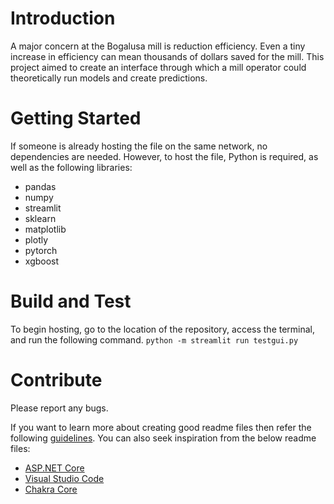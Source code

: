 # Introduction 
A major concern at the Bogalusa mill is reduction efficiency. Even a tiny increase in efficiency can
mean thousands of dollars saved for the mill. This project aimed to create an interface 
through which a mill operator could theoretically run models and create predictions. 

# Getting Started

If someone is already hosting the file on the same network, no dependencies are needed.
However, to host the file, Python is required, as well as the following libraries:
- pandas
- numpy
- streamlit
- sklearn
- matplotlib
- plotly
- pytorch
- xgboost

# Build and Test
To begin hosting, go to the location of the repository, access the terminal, and run the following command.
```python -m streamlit run testgui.py```

# Contribute
Please report any bugs. 

If you want to learn more about creating good readme files then refer the following [guidelines](https://docs.microsoft.com/en-us/azure/devops/repos/git/create-a-readme?view=azure-devops). You can also seek inspiration from the below readme files:
- [ASP.NET Core](https://github.com/aspnet/Home)
- [Visual Studio Code](https://github.com/Microsoft/vscode)
- [Chakra Core](https://github.com/Microsoft/ChakraCore)